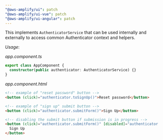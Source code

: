 ```yaml
---
"@aws-amplify/ui": patch
"@aws-amplify/ui-vue": patch
"@aws-amplify/ui-angular": patch
---
```


This implements `AuthenticatorService` that can be used internally and externally to access common Authenticator context and helpers.

*Usage*:

_app.component.ts_
```ts
export class AppComponent {
  constructor(public authenticator: AuthenticatorService) {}
}
```

_app.component.html_
```html
<!-- example of "reset password" button -->
<button (click)="authenticator.toSignUp()">Reset password</button>

<!-- example of "sign up" submit button -->
<button (click)="authenticator.submitForm()">Sign Up</button>

<!-- disabling the submit button if submission is in progress -->
<button (click)="authenticator.submitForm()" [disabled]="authenticator.isPending">
  Sign Up
</button>
```
